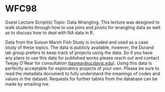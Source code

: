 # WFC98
Guest Lecture Script(s)
Topic: Data Wrangling.
This lecture was designed to walk students through how to use joins and pivots for wrangling data as well as to discuss how to deal with NA data in R. 

Data from the Suisun Marsh Fish Study is included and used as a case study of these topics. 
The data is publicly available, however, the Durand lab group prefers to keep track of projects using the data. So if you have any plans to use this data for published works please reach out and contact Teejay O'Rear for consultation (taorear@ucdavis.edu). Using this data is perfectly acceptable for exploratory projects of your own. Please be sure to read the metadata document to fully understand the meanings of codes and values in the dataset. Requests for further tables from the database can be made by emailing me.

